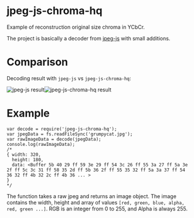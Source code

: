 # jpeg-js-chroma-hq
Example of reconstruction original size chroma in YCbCr.

The project is basically a decoder from [jpeg-js](https://github.com/eugeneware/jpeg-js) with small additions.

# Comparison
Decoding result with `jpeg-js` vs `jpeg-js-chroma-hq`:

![jpeg-js result](https://raw.github.com/AngReload/jpeg-js-chroma-hq/master/comparison/demo_jpeg-js.png)![jpeg-js-chroma-hq result](https://raw.github.com/AngReload/jpeg-js-chroma-hq/master/comparison/demo_jpeg-js-chroma-hq.png)

# Example

```javasript
var decode = require('jpeg-js-chroma-hq');
var jpegData = fs.readFileSync('grumpycat.jpg');
var rawImageData = decode(jpegData);
console.log(rawImageData);
/*
{ width: 320,
  height: 180,
  data: <Buffer 5b 40 29 ff 59 3e 29 ff 54 3c 26 ff 55 3a 27 ff 5a 3e 2f ff 5c 3c 31 ff 58 35 2d ff 5b 36 2f ff 55 35 32 ff 5a 3a 37 ff 54 36 32 ff 4b 32 2c ff 4b 36 ... >
}
*/
```

The function takes a raw jpeg and returns an image object.
The image contains the width, height and array of values `[red, green, blue, alpha, red, green ...]`.
RGB is an integer from 0 to 255, and Alpha is always 255.

